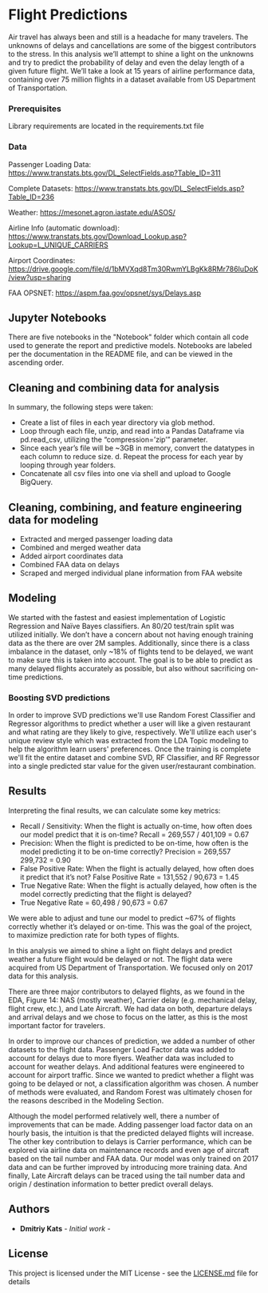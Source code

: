 # Flight Predictions

Air travel has always been and still is a headache for many travelers. The unknowns of delays and cancellations are some of the biggest contributors to the stress. In this analysis we’ll attempt to shine a light on the unknowns and try to predict the probability of delay and even the delay length of a given future flight. We’ll take a look at 15 years of airline performance data, containing over 75 million flights in a dataset available from US Department of Transportation.

### Prerequisites

Library requirements are located in the requirements.txt file

### Data

Passenger Loading Data:
https://www.transtats.bts.gov/DL_SelectFields.asp?Table_ID=311

Complete Datasets:
https://www.transtats.bts.gov/DL_SelectFields.asp?Table_ID=236

Weather:
https://mesonet.agron.iastate.edu/ASOS/

Airline Info (automatic download):
https://www.transtats.bts.gov/Download_Lookup.asp?Lookup=L_UNIQUE_CARRIERS

Airport Coordinates:
https://drive.google.com/file/d/1bMVXqd8Tm30RwmYLBgKk8RMr786IuDoK/view?usp=sharing

FAA OPSNET:
https://aspm.faa.gov/opsnet/sys/Delays.asp

## Jupyter Notebooks

There are five notebooks in the "Notebook" folder which contain all code used to generate the report and predictive models. Notebooks are labeled per the documentation in the README file, and can be viewed in the ascending order.

## Cleaning and combining data for analysis

In summary, the following steps were taken:
 - Create a list of files in each year directory via glob method.
 - Loop through each file, unzip, and read into a Pandas Dataframe via pd.read_csv, utilizing the
“compression=’zip’” parameter.
 - Since each year’s file will be ~3GB in memory, convert the datatypes in each column to reduce size. d. Repeat the process for each year by looping through year folders.
 - Concatenate all csv files into one via shell and upload to Google BigQuery.

## Cleaning, combining, and feature engineering data for modeling

 - Extracted and merged passenger loading data
 - Combined and merged weather data
 - Added airport coordinates data
 - Combined FAA data on delays
 - Scraped and merged individual plane information from FAA website

## Modeling

We started with the fastest and easiest implementation of Logistic Regression and Naïve Bayes classifiers. An 80/20 test/train split was utilized initially. We don’t have a concern about not having enough training data as the there are over 2M samples. Additionally, since there is a class imbalance in the dataset, only ~18% of flights tend to be delayed, we want to make sure this is taken into account. The goal is to be able to predict as many delayed flights accurately as possible, but also without sacrificing on-time predictions.



### Boosting SVD predictions

In order to improve SVD predictions we'll use Random Forest Classifier and Regressor algorithms to predict whether a user will like a given restaurant and what rating are they likely to give, respectively. We'll utilize each user's unique review style which was extracted from the LDA Topic modeling to help the algorithm learn users' preferences. 
Once the training is complete we'll fit the entire dataset and combine SVD, RF Classifier, and RF Regressor into a single predicted star value for the given user/restaurant combination.

## Results

Interpreting the final results, we can calculate some key metrics:

 - Recall / Sensitivity: When the flight is actually on-time, how often does our model predict that it is on-time? Recall = 269,557 / 401,109 = 0.67
 - Precision: When the flight is predicted to be on-time, how often is the model predicting it to be on-time correctly? Precision = 269,557 299,732 = 0.90
 - False Positive Rate: When the flight is actually delayed, how often does it predict that it’s not? False Positive Rate = 131,552 / 90,673 = 1.45
 - True Negative Rate: When the flight is actually delayed, how often is the model correctly predicting that the flight is delayed?
 - True Negative Rate = 60,498 / 90,673 = 0.67

We were able to adjust and tune our model to predict ~67% of flights correctly whether it’s delayed or on-time. This was the goal of the project, to maximize prediction rate for both types of flights.



In this analysis we aimed to shine a light on flight delays and predict weather a future flight would be delayed or not. The flight data were acquired from US Department of Transportation. We focused only on 2017 data for this analysis.

There are three major contributors to delayed flights, as we found in the EDA, Figure 14: NAS (mostly weather), Carrier delay (e.g. mechanical delay, flight crew, etc.), and Late Aircraft.
We had data on both, departure delays and arrival delays and we chose to focus on the latter, as this is the most important factor for travelers.

In order to improve our chances of prediction, we added a number of other datasets to the flight data. Passenger Load Factor data was added to account for delays due to more flyers. Weather data was included to account for weather delays. And additional features were engineered to account for airport traffic.
Since we wanted to predict whether a flight was going to be delayed or not, a classification algorithm was chosen. A number of methods were evaluated, and Random Forest was ultimately chosen for the reasons described in the Modeling Section.

Although the model performed relatively well, there a number of improvements that can be made. Adding passenger load factor data on an hourly basis, the intuition is that the predicted delayed flights will increase. The other key contribution to delays is Carrier performance, which can be explored via airline data on maintenance records and even age of aircraft based on the tail number and FAA data. Our model was only trained on 2017 data and can be further improved by introducing more training data. And finally, Late Aircraft delays can be traced using the tail number data and origin / destination information to better predict overall delays.

## Authors

* **Dmitriy Kats** - *Initial work* - 

## License

This project is licensed under the MIT License - see the [LICENSE.md](LICENSE.md) file for details
